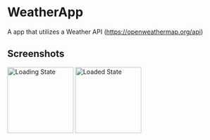 # WeatherApp

A app that utilizes a Weather API (https://openweathermap.org/api)

## Screenshots

<img src="https://user-images.githubusercontent.com/52785343/109689183-557c2c00-7b85-11eb-926d-217b3b453878.png" alt="Loading State" width="150"> <img src="https://user-images.githubusercontent.com/52785343/109689160-501ee180-7b85-11eb-8d81-5ed68df08b3c.png" alt="Loaded State" width="150">
